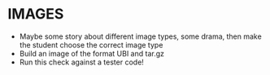 # IMAGES
* Maybe some story about different image types, some drama, then make the student choose the correct image type
* Build an image of the format UBI and tar.gz
* Run this check against a tester code!
